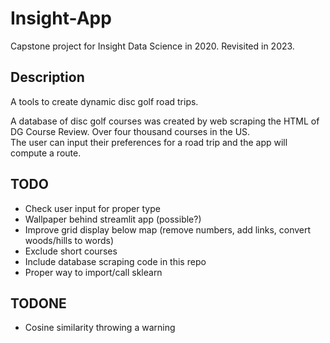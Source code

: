 # Insight-App

Capstone project for Insight Data Science in 2020.
Revisited in 2023.


## Description
A tools to create dynamic disc golf road trips.

A database of disc golf courses was created by web scraping the HTML of DG Course Review.
Over four thousand courses in the US.  
The user can input their preferences for a road trip and the app will compute a route.


## TODO

* Check user input for proper type
* Wallpaper behind streamlit app (possible?)
* Improve grid display below map (remove numbers, add links, convert woods/hills to words)
* Exclude short courses
* Include database scraping code in this repo
* Proper way to import/call sklearn

## TODONE
* Cosine similarity throwing a warning
